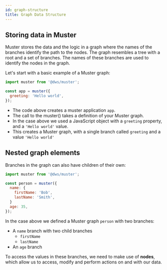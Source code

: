 ```yaml
---
id: graph-structure
title: Graph Data Structure
---
```


## Storing data in Muster
Muster stores the data and the logic in a graph where the names of the branches identify the path to the nodes. The graph resembles a tree with a root and a set of branches. The names of these branches are used to identify the nodes in the graph.

Let's start with a basic example of a Muster graph:
```javascript
import muster from '@dws/muster';

const app = muster({
  greeting: 'Hello world',
});
```

- The code above creates a muster application `app`.
- The call to the muster() takes a definition of your Muster graph.
- In the case above we used a JavaScript object with a `greeting` property, and a `'Hello world'` value.
- This creates a Muster graph, with a single branch called `greeting` and a value `'Hello world'`

## Nested graph elements
Branches in the graph can also have children of their own:
```javascript
import muster from '@dws/muster';

const person = muster({
  name: {
    firstName: 'Bob',
    lastName: 'Smith',
  }
  age: 35,
});
```
In the case above we defined a Muster graph `person` with two branches:
- A `name` branch with two child branches
  * `firstName`
  * `lastName`
- An `age` branch

To access the values in these branches, we need to make use of **nodes**, which allow us to access, modify and perform actions on and with our data.
